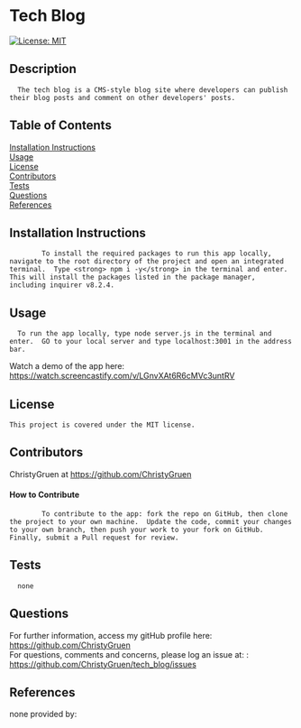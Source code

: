 
  # Tech Blog

 [![License: MIT](https://img.shields.io/badge/License-MIT-yellow.svg)](https://opensource.org/licenses/MIT)

  ## Description
  
      The tech blog is a CMS-style blog site where developers can publish their blog posts and comment on other developers' posts.  

  ## Table of Contents
  [Installation Instructions](#installation-instructions)<br>
  [Usage](#usage)<br>
  [License](#license)<br>
  [Contributors](#contributors)<br>
  [Tests](#tests)<br>
  [Questions](#questions)<br>
  [References](#references)<br>

  
  ## Installation Instructions
  
            To install the required packages to run this app locally, navigate to the root directory of the project and open an integrated terminal.  Type <strong> npm i -y</strong> in the terminal and enter.  This will install the packages listed in the package manager, including inquirer v8.2.4.
  
  ## Usage
  
      To run the app locally, type node server.js in the terminal and enter.  GO to your local server and type localhost:3001 in the address bar.
  Watch a demo of the app here:
  <https://watch.screencastify.com/v/LGnvXAt6R6cMVc3untRV>
  
  ## License
    This project is covered under the MIT license.

  ## Contributors
  ChristyGruen at <https://github.com/ChristyGruen>
      
  #### How to Contribute
            To contribute to the app: fork the repo on GitHub, then clone the project to your own machine.  Update the code, commit your changes to your own branch, then push your work to your fork on GitHub. Finally, submit a Pull request for review.

  ## Tests
      none

  ## Questions
  For further information, access my gitHub profile here:
  <https://github.com/ChristyGruen>
  <br>
  For questions, comments and concerns, please log an issue at: :
  <https://github.com/ChristyGruen/tech_blog/issues>

  ## References
  none provided by:
  <none>
  